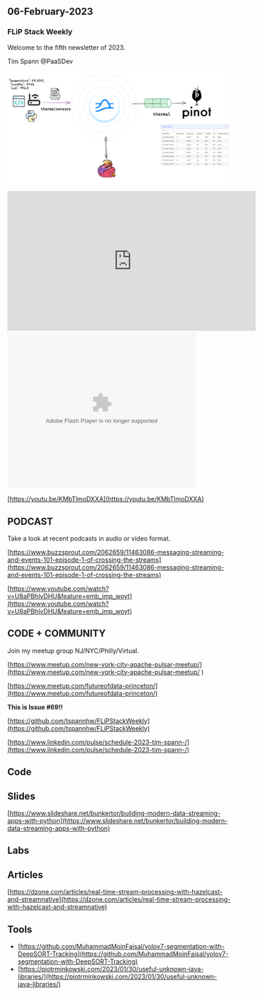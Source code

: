 ## 06-February-2023

### FLiP Stack Weekly


Welcome to the fifth newsletter of 2023. 

Tim Spann @PaaSDev


![Arch](https://github.com/tspannhw/pulsar-thermal-pinot/raw/main/images/thermalpinot2.png)

<iframe width="560" height="315" src="https://www.youtube.com/embed/KMbTlmoDXXA" title="YouTube video player" frameborder="0" allow="accelerometer; autoplay; clipboard-write; encrypted-media; gyroscope; picture-in-picture" allowfullscreen></iframe>


<object width="425" height="350">
  <param name="movie" value="[https://youtu.be/KMbTlmoDXXA](https://www.youtube.com/embed/KMbTlmoDXXA)" />
  <param name="wmode" value="transparent" />
  <embed src="https://www.youtube.com/embed/KMbTlmoDXXA"
         type="application/x-shockwave-flash"
         wmode="transparent" width="425" height="350" />
</object>

[https://youtu.be/KMbTlmoDXXA](https://youtu.be/KMbTlmoDXXA)



## PODCAST

Take a look at recent podcasts in audio or video format.

[https://www.buzzsprout.com/2062659/11463086-messaging-streaming-and-events-101-episode-1-of-crossing-the-streams](https://www.buzzsprout.com/2062659/11463086-messaging-streaming-and-events-101-episode-1-of-crossing-the-streams)

[https://www.youtube.com/watch?v=U8aPBhlvDHU&feature=emb_imp_woyt](https://www.youtube.com/watch?v=U8aPBhlvDHU&feature=emb_imp_woyt)



## CODE + COMMUNITY


Join my meetup group NJ/NYC/Philly/Virtual. 

[https://www.meetup.com/new-york-city-apache-pulsar-meetup/](https://www.meetup.com/new-york-city-apache-pulsar-meetup/
)

[https://www.meetup.com/futureofdata-princeton/](https://www.meetup.com/futureofdata-princeton/)


**This is Issue #69!!**

[https://github.com/tspannhw/FLiPStackWeekly](https://github.com/tspannhw/FLiPStackWeekly)

[https://www.linkedin.com/pulse/schedule-2023-tim-spann-/](https://www.linkedin.com/pulse/schedule-2023-tim-spann-/)


## Code



## Slides


[https://www.slideshare.net/bunkertor/building-modern-data-streaming-apps-with-python](https://www.slideshare.net/bunkertor/building-modern-data-streaming-apps-with-python)


## Labs



## Articles

[https://dzone.com/articles/real-time-stream-processing-with-hazelcast-and-streamnative](https://dzone.com/articles/real-time-stream-processing-with-hazelcast-and-streamnative)


## Tools

* [https://github.com/MuhammadMoinFaisal/yolov7-segmentation-with-DeepSORT-Tracking](https://github.com/MuhammadMoinFaisal/yolov7-segmentation-with-DeepSORT-Tracking)
* [https://piotrminkowski.com/2023/01/30/useful-unknown-java-libraries/](https://piotrminkowski.com/2023/01/30/useful-unknown-java-libraries/)


